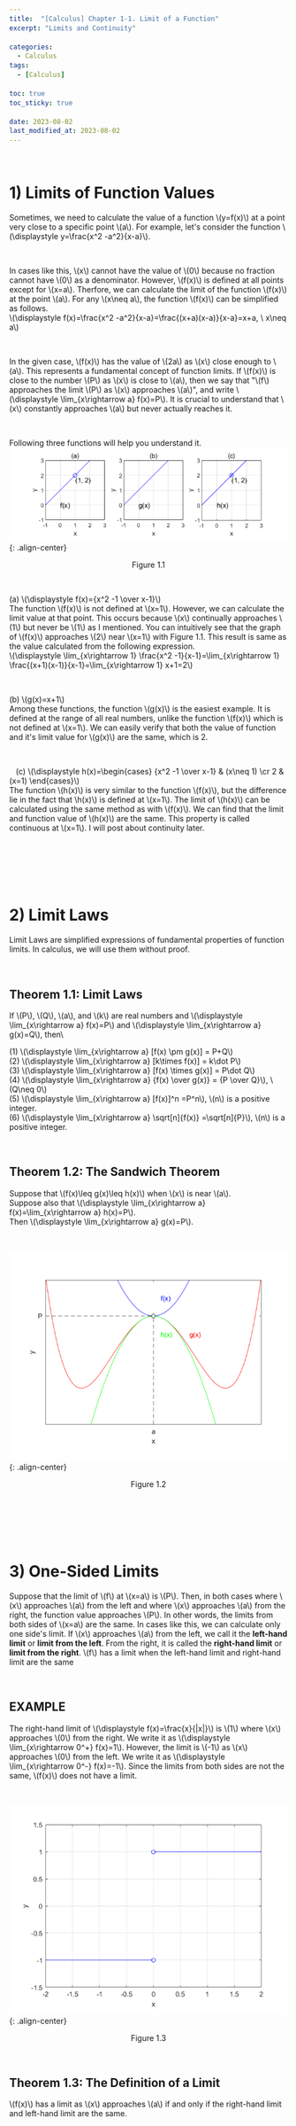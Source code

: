 ```yaml
---
title:  "[Calculus] Chapter 1-1. Limit of a Function"
excerpt: "Limits and Continuity"

categories:
  - Calculus
tags:
  - [Calculus]

toc: true
toc_sticky: true
 
date: 2023-08-02
last_modified_at: 2023-08-02
---
```


&nbsp;

# 1) Limits of Function Values
Sometimes, we need to calculate the value of a function \\(y=f(x)\\) at a point very close to a specific point \\(a\\). For example, let's consider the function \\(\displaystyle y=\frac{x^2 -a^2}{x-a}\\).

&nbsp;

In cases like this, \\(x\\) cannot have the value of \\(0\\) because no fraction cannot have \\(0\\) as a denominator. However, \\(f(x)\\) is defined at all points except for \\(x=a\\). Therfore, we can calculate the limit of the function \\(f(x)\\) at the point \\(a\\). For any \\(x\neq a\\), the function \\(f(x)\\) can be simplified as follows.\
\\(\displaystyle f(x)=\frac{x^2 -a^2}{x-a}=\frac{(x+a)(x-a)}{x-a}=x+a, \ x\neq a\\)

&nbsp;

In the given case, \\(f(x)\\) has the value of \\(2a\\) as \\(x\\) close enough to \\(a\\). This represents a fundamental concept of function limits. If \\(f(x)\\) is close to the number \\(P\\) as \\(x\\) is close to \\(a\\), then we say that "\\(f\\) approaches the limit \\(P\\) as \\(x\\) approaches \\(a\\)", and write \\(\displaystyle \lim_{x\rightarrow a} f(x)=P\\). It is crucial to understand that \\(x\\) constantly approaches \\(a\\) but never actually reaches it.

&nbsp;

Following three functions will help you understand it.
![image](/assets/images/calculus1.1.png){: .align-center}
<center>Figure 1.1</center>

&nbsp;

(a) \\(\displaystyle f(x)={x^2 -1 \over x-1}\\)\
The function \\(f(x)\\) is not defined at \\(x=1\\). However, we can calculate the limit value at that point. This occurs because \\(x\\) continually approaches \\(1\\) but never be \\(1\\) as I mentioned. You can intuitively see that the graph of \\(f(x)\\) approaches \\(2\\) near \\(x=1\\) with Figure 1.1. This result is same as the value calculated from the following expression.\
\\(\displaystyle \lim_{x\rightarrow 1} \frac{x^2 -1}{x-1}=\lim_{x\rightarrow 1} \frac{(x+1)(x-1)}{x-1}=\lim_{x\rightarrow 1} x+1=2\\)

&nbsp;

(b) \\(g(x)=x+1\\)\
Among these functions, the function \\(g(x)\\) is the easiest example. It is defined at the range of all real numbers, unlike the function \\(f(x)\\) which is not defined at \\(x=1\\). We can easily verify that both the value of function and it's limit value for \\(g(x)\\) are the same, which is 2.

&nbsp;

&nbsp;
​
(c) \\(\displaystyle h(x)=\begin{cases} {x^2 -1 \over x-1} & (x\neq 1) \cr 2 & (x=1) \end{cases}\\)\
The function \\(h(x)\\) is very similar to the function \\(f(x)\\), but the difference lie in the fact that \\h(x)\\) is defined at \\(x=1\\). The limit of \\(h(x)\\) can be calculated using the same method as with \\(f(x)\\). We can find that the limit and function value of \\(h(x)\\) are the same. This property is called continuous at \\(x=1\\). I will post about continuity later.

&nbsp;

&nbsp;

&nbsp;

# 2) Limit Laws
Limit Laws are simplified expressions of fundamental properties of function limits. In calculus, we will use them without proof.

&nbsp;

## Theorem 1.1: Limit Laws
If \\(P\\), \\(Q\\), \\(a\\), and \\(k\\) are real numbers and \\(\displaystyle \lim_{x\rightarrow a} f(x)=P\\) and \\(\displaystyle \lim_{x\rightarrow a} g(x)=Q\\), then\

(1) \\(\displaystyle \lim_{x\rightarrow a} [f(x) \pm g(x)] = P+Q\\)\
(2) \\(\displaystyle \lim_{x\rightarrow a} [k\times f(x)] = k\dot P\\)\
(3) \\(\displaystyle \lim_{x\rightarrow a} [f(x) \times g(x)] = P\dot Q\\)\
(4) \\(\displaystyle \lim_{x\rightarrow a} {f(x) \over g(x)} = {P \over Q}\\), \\(Q\neq 0\\)\
(5) \\(\displaystyle \lim_{x\rightarrow a} [f(x)]^n =P^n\\), \\(n\\) is a positive integer.\
(6) \\(\displaystyle \lim_{x\rightarrow a} \sqrt[n]{f(x)} =\sqrt[n]{P}\\), \\(n\\) is a positive integer.

&nbsp;

## Theorem 1.2: The Sandwich Theorem
Suppose that \\(f(x)\leq g(x)\leq h(x)\\) when \\(x\\) is near \\(a\\).\
Suppose also that \\(\displaystyle \lim_{x\rightarrow a} f(x)=\lim_{x\rightarrow a} h(x)=P\\).\
Then \\(\displaystyle \lim_{x\rightarrow a} g(x)=P\\).

&nbsp;

![image](/assets/images/calculus1.2.png){: .align-center}
<center>Figure 1.2</center>

&nbsp;

&nbsp;

&nbsp;

# 3) One-Sided Limits
Suppose that the limit of \\(f\\) at \\(x=a\\) is \\(P\\). Then, in both cases where \\(x\\) approaches \\(a\\) from the left and where \\(x\\) approaches \\(a\\) from the right, the function value approaches \\(P\\). In other words, the limits from both sides of \\(x=a\\) are the same. In cases like this, we can calculate only one side's limit. If \\(x\\) approaches \\(a\\) from the left, we call it the **left-hand limit** or **limit from the left**. From the right, it is called the **right-hand limit** or **limit from the right**. \\(f\\) has a limit when the left-hand limit and right-hand limit are the same

&nbsp;

## EXAMPLE
The right-hand limit of \\(\displaystyle f(x)=\frac{x}{|x|}\\) is \\(1\\) where \\(x\\) approaches \\(0\\) from the right. We write it as \\(\displaystyle \lim_{x\rightarrow 0^+} f(x)=1\\).
However, the limit is \\(-1\\) as \\(x\\) approaches \\(0\\) from the left. We write it as \\(\displaystyle \lim_{x\rightarrow 0^-} f(x)=-1\\).
Since the limits from both sides are not the same, \\(f(x)\\) does not have a limit.

&nbsp;

![image](/assets/images/calculus1.3.png){: .align-center}
<center>Figure 1.3</center>

&nbsp;

## Theorem 1.3: The Definition of a Limit
\\(f(x)\\) has a limit as \\(x\\) approaches \\(a\\) if and only if the right-hand limit and left-hand limit are the same.

&nbsp;

&nbsp;

&nbsp;

# 4) Special Cases of Limits
Limits of functions are not always defined as a specific value. We can understand the special cases of limits with the following examples.

&nbsp;

## EX 1) The Function Does Not Have a Limit
The following figure is a graph of \\(\displaystyle y=\sin \left(\frac{\pi}{x} \right)\\). It looks like have a limit value of \\(0\\) at \\(x=0\\). However, as \\(x\\) gets infinitely closer to \\(0\\), the value of \\(y\\) infinitely oscillates between \\(-1\\) and \\(1\\). It means the function is not approaching specific point, so it does not have a limit at \\(x=0\\).

&nbsp;

![image](/assets/images/calculus1.4.png){: .align-center}
<center>Figure 1.4</center>

&nbsp;

## EX 2) The Function Increases or Decreases Infinitely
The following figure is a graph of \\(y=\tan (x)\\). Figure (a) represents the case that \\(x\\) approaches \\(\displaystyle \frac{\pi}{2}\\), and (b) represents the case that \\(x\\) approaches \\(\displaystyle -\frac{\pi}{2}\\).

&nbsp;

![image](/assets/images/calculus1.5.png){: .align-center}
<center>Figure 1.5</center>

&nbsp;

In the case (a), as \\(x\\) approaches \\(\displaystyle \frac{\pi}{2}\\), the function value increases infinitely, denoted as \\(\displaystyle \lim_{x\rightarrow \frac{\pi}{2}} \tan (x)=\infty\\).

Conversely, in case (b), as \\(x\\) approaches \\(\displaystyle -\frac{\pi}{2}\\), the function value decreases infinitely, denoted as \\(\displaystyle \lim_{x\rightarrow -\frac{\pi}{2}} \tan (x)=-\infty\\).
